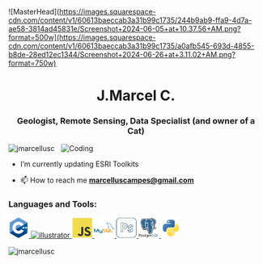 ![MasterHead](https://images.squarespace-cdn.com/content/v1/60613baeccab3a31b99c1735/244b9ab9-ffa9-4d7a-ae58-3814ad45831e/Screenshot+2024-06-05+at+10.37.56+AM.png?format=500w](https://images.squarespace-cdn.com/content/v1/60613baeccab3a31b99c1735/a0afb545-693d-4855-b8de-28ed12ec1344/Screenshot+2024-06-26+at+3.11.02+AM.png?format=750w)
<h1 align="center"> J.Marcel C.</h1>
<h3 align="center">Geologist, Remote Sensing, Data Specialist (and owner of a Cat)</h3>
<img align="right" alt="Coding" width="400" src=https://usagif.com/wp-content/uploads/2020/11/am0ngsusxh-71.gif">

<p align="left"> <img src="https://komarev.com/ghpvc/?username=jmarcellusc&label=Profile%20views&color=0e75b6&style=flat" alt="jmarcellusc" /> </p>

- I’m currently updating ESRI Toolkits

- 📫 How to reach me **marcelluscampes@gmail.com**
<p align="left">
</p>

<h3 align="left">Languages and Tools:</h3>
<p align="left"> <a href="https://www.w3schools.com/cpp/" target="_blank" rel="noreferrer"> <img src="https://raw.githubusercontent.com/devicons/devicon/master/icons/cplusplus/cplusplus-original.svg" alt="cplusplus" width="40" height="40"/> </a> <a href="https://www.adobe.com/in/products/illustrator.html" target="_blank" rel="noreferrer"> <img src="https://www.vectorlogo.zone/logos/adobe_illustrator/adobe_illustrator-icon.svg" alt="illustrator" width="40" height="40"/> </a> <a href="https://developer.mozilla.org/en-US/docs/Web/JavaScript" target="_blank" rel="noreferrer"> <img src="https://raw.githubusercontent.com/devicons/devicon/master/icons/javascript/javascript-original.svg" alt="javascript" width="40" height="40"/> </a> <a href="https://www.mysql.com/" target="_blank" rel="noreferrer"> <img src="https://raw.githubusercontent.com/devicons/devicon/master/icons/mysql/mysql-original-wordmark.svg" alt="mysql" width="40" height="40"/> </a> <a href="https://www.photoshop.com/en" target="_blank" rel="noreferrer"> <img src="https://raw.githubusercontent.com/devicons/devicon/master/icons/photoshop/photoshop-line.svg" alt="photoshop" width="40" height="40"/> </a> <a href="https://www.postgresql.org" target="_blank" rel="noreferrer"> <img src="https://raw.githubusercontent.com/devicons/devicon/master/icons/postgresql/postgresql-original-wordmark.svg" alt="postgresql" width="40" height="40"/> </a> <a href="https://www.python.org" target="_blank" rel="noreferrer"> <img src="https://raw.githubusercontent.com/devicons/devicon/master/icons/python/python-original.svg" alt="python" width="40" height="40"/> </a> </p>

<p><img align="center" src="https://github-readme-stats.vercel.app/api/top-langs?username=jmarcellusc&show_icons=true&locale=en&layout=compact" alt="jmarcellusc" /></p>
